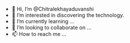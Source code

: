 - 👋 Hi, I’m @Chitralekhayaduvanshi
- 👀 I’m interested in discovering the technology.
- 🌱 I’m currently learning ...
- 💞️ I’m looking to collaborate on ...
- 📫 How to reach me ...

<!---
Chitralekhayaduvanshi/Chitralekhayaduvanshi is a ✨ special ✨ repository because its `README.md` (this file) appears on your GitHub profile.
You can click the Preview link to take a look at your changes.
--->
